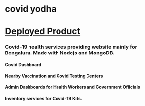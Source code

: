 # covid yodha
# [Deployed Product](https://yodha-covid.herokuapp.com/)
### Covid-19 health services providing website mainly for Bengaluru. Made with Nodejs and MongoDB.
#### Covid Dashboard
#### Nearby Vaccination and Covid Testing Centers
#### Admin Dashboards for Health Workers and Government Ofiicials
#### Inventory services for Covid-19 Kits.

